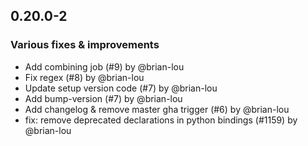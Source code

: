 ## 0.20.0-2

### Various fixes & improvements

- Add combining job (#9) by @brian-lou
- Fix regex (#8) by @brian-lou
- Update setup version code (#7) by @brian-lou
- Add bump-version (#7) by @brian-lou
- Add changelog & remove master gha trigger (#6) by @brian-lou
- fix: remove deprecated declarations in python bindings (#1159) by @brian-lou

